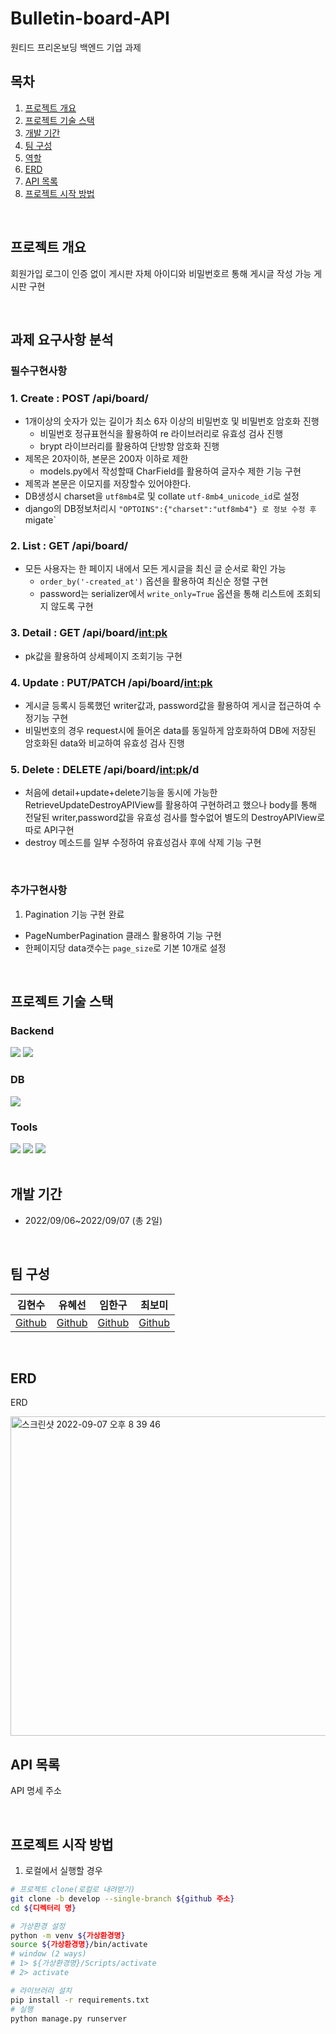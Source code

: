 # Bulletin-board-API
원티드 프리온보딩 백엔드 기업 과제

## 목차
1. [프로젝트 개요](#프로젝트-개요)
2. [프로젝트 기술 스택](#프로젝트-기술-스택)
3. [개발 기간](#개발-기간)
4. [팀 구성](#팀-구성)
5. [역할](#역할)
6. [ERD](#ERD)
7. [API 목록](#API-목록)
8. [프로젝트 시작 방법](#프로젝트-시작-방법)


<br>


## 프로젝트 개요
회원가입 로그이 인증 없이 게시판 자체 아이디와 비밀번호르 통해 게시글 작성 가능 게시판 구현



<br>

## 과제 요구사항 분석
### 필수구현사항
### 1. Create : POST /api/board/
- 1개이상의 숫자가 있는 길이가 최소 6자 이상의 비밀번호 및 비밀번호 암호화 진행
  - 비밀번호 정규표현식을 활용하여 re 라이브러리로 유효성 검사 진행
  - brypt 라이브러리를 활용하여 단방향 암호화 진행
- 제목은 20자이하, 본문은 200자 이하로 제한
  - models.py에서 작성할때 CharField를 활용하여 글자수 제한 기능 구현
- 제목과 본문은 이모지를 저장할수 있어야한다.
 - DB생성시 charset을 `utf8mb4`로  및 collate `utf-8mb4_unicode_id`로 설정
 - django의 DB정보처리시 ` "OPTOINS":{"charset":"utf8mb4"} 로 정보 수정 후 `migate` 
 
### 2. List : GET /api/board/
- 모든 사용자는 한 페이지 내에서 모든 게시글을 최신 글 순서로 확인 가능
  - `order_by('-created_at')` 옵션을 활용하여 최신순 정렬 구현
  - password는 serializer에서 `write_only=True` 옵션을 통해 리스트에 조회되지 않도록 구현


### 3. Detail : GET /api/board/<int:pk>
- pk값을 활용하여 상세페이지 조회기능 구현

### 4. Update : PUT/PATCH /api/board/<int:pk>
- 게시글 등록시 등록했던 writer값과, password값을 활용하여 게시글 접근하여 수정기능 구현
- 비밀번호의 경우 request시에 들어온 data를 동일하게 암호화하여 DB에 저장된 암호화된 data와 비교하여 유효성 검사 진행

### 5. Delete : DELETE /api/board/<int:pk>/d
- 처음에 detail+update+delete기능을 동시에 가능한 RetrieveUpdateDestroyAPIView를 활용하여 구현하려고 했으나 
body를 통해 전달된 writer,password값을 유효성 검사를 할수없어 별도의 DestroyAPIView로 따로 API구현
- destroy 메소드를 일부 수정하여 유효성검사 후에 삭제 기능 구현
<br>

### 추가구현사항
1. Pagination 기능 구현 완료
- PageNumberPagination 클래스 활용하여 기능 구현
- 한페이지당 data갯수는 `page_size`로 기본 10개로 설정 

<br>

## 프로젝트 기술 스택

### Backend
<section>
<img src="https://img.shields.io/badge/Django-092E20?logo=Django&logoColor=white"/>
<img src="https://img.shields.io/badge/Django%20REST%20Framework-092E20?logo=Django&logoColor=white"/>
</section>

### DB
<section>
<img src="https://img.shields.io/badge/MySQL-4479A1?logo=MySQL&logoColor=white"/>
</section>

### Tools
<section>
<img src="https://img.shields.io/badge/GitHub-181717?logo=GitHub&logoColor=white"/>
<img src="https://img.shields.io/badge/Discord-5865F2?logo=Discord&logoColor=white">
<img src="https://img.shields.io/badge/Postman-FF6C37?logo=Postman&logoColor=white">
</section>
<!-- | 백엔드 | DB   |  Tools   |
| ---- | ------ | --- |
|      |        |    | -->


<br>


## 개발 기간
- 2022/09/06~2022/09/07 (총 2일)


<br>


## 팀 구성
| 김현수 | 유혜선 | 임한구 |  최보미  |
| ------ | ------ | ------ | --- |
| [Github](https://github.com/HyeonsooKim) | [Github](https://github.com/Hyes-y)   | [Github](https://github.com/nicholas019/)   |  [Github](https://github.com/BomiChoi)   |


<br>


## ERD
ERD 

<img width="511" alt="스크린샷 2022-09-07 오후 8 39 46" src="https://user-images.githubusercontent.com/103249222/188869499-741858c7-219a-4e63-80d4-fe8411cdc2f1.png">


<br>


## API 목록
API 명세 주소

<br>


## 프로젝트 시작 방법
1. 로컬에서 실행할 경우
```bash
# 프로젝트 clone(로컬로 내려받기)
git clone -b develop --single-branch ${github 주소}
cd ${디렉터리 명}

# 가상환경 설정
python -m venv ${가상환경명}
source ${가상환경명}/bin/activate
# window (2 ways) 
# 1> ${가상환경명}/Scripts/activate
# 2> activate

# 라이브러리 설치
pip install -r requirements.txt
# 실행
python manage.py runserver
```

<br>
